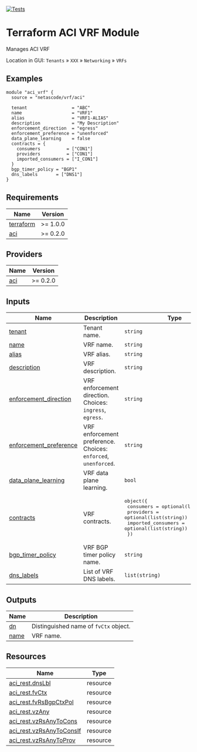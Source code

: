 <!-- BEGIN_TF_DOCS -->
[![Tests](https://github.com/netascode/terraform-aci-vrf/actions/workflows/test.yml/badge.svg)](https://github.com/netascode/terraform-aci-vrf/actions/workflows/test.yml)

# Terraform ACI VRF Module

Manages ACI VRF

Location in GUI:
`Tenants` » `XXX` » `Networking` » `VRFs`

## Examples

```hcl
module "aci_vrf" {
  source = "netascode/vrf/aci"

  tenant                 = "ABC"
  name                   = "VRF1"
  alias                  = "VRF1-ALIAS"
  description            = "My Description"
  enforcement_direction  = "egress"
  enforcement_preference = "unenforced"
  data_plane_learning    = false
  contracts = {
    consumers          = ["CON1"]
    providers          = ["CON1"]
    imported_consumers = ["I_CON1"]
  }
  bgp_timer_policy = "BGP1"
  dns_labels       = ["DNS1"]
}

```

## Requirements

| Name | Version |
|------|---------|
| <a name="requirement_terraform"></a> [terraform](#requirement\_terraform) | >= 1.0.0 |
| <a name="requirement_aci"></a> [aci](#requirement\_aci) | >= 0.2.0 |

## Providers

| Name | Version |
|------|---------|
| <a name="provider_aci"></a> [aci](#provider\_aci) | >= 0.2.0 |

## Inputs

| Name | Description | Type | Default | Required |
|------|-------------|------|---------|:--------:|
| <a name="input_tenant"></a> [tenant](#input\_tenant) | Tenant name. | `string` | n/a | yes |
| <a name="input_name"></a> [name](#input\_name) | VRF name. | `string` | n/a | yes |
| <a name="input_alias"></a> [alias](#input\_alias) | VRF alias. | `string` | `""` | no |
| <a name="input_description"></a> [description](#input\_description) | VRF description. | `string` | `""` | no |
| <a name="input_enforcement_direction"></a> [enforcement\_direction](#input\_enforcement\_direction) | VRF enforcement direction. Choices: `ingress`, `egress`. | `string` | `"ingress"` | no |
| <a name="input_enforcement_preference"></a> [enforcement\_preference](#input\_enforcement\_preference) | VRF enforcement preference. Choices: `enforced`, `unenforced`. | `string` | `"enforced"` | no |
| <a name="input_data_plane_learning"></a> [data\_plane\_learning](#input\_data\_plane\_learning) | VRF data plane learning. | `bool` | `true` | no |
| <a name="input_contracts"></a> [contracts](#input\_contracts) | VRF contracts. | <pre>object({<br>    consumers          = optional(list(string))<br>    providers          = optional(list(string))<br>    imported_consumers = optional(list(string))<br>  })</pre> | `{}` | no |
| <a name="input_bgp_timer_policy"></a> [bgp\_timer\_policy](#input\_bgp\_timer\_policy) | VRF BGP timer policy name. | `string` | `""` | no |
| <a name="input_dns_labels"></a> [dns\_labels](#input\_dns\_labels) | List of VRF DNS labels. | `list(string)` | `[]` | no |

## Outputs

| Name | Description |
|------|-------------|
| <a name="output_dn"></a> [dn](#output\_dn) | Distinguished name of `fvCtx` object. |
| <a name="output_name"></a> [name](#output\_name) | VRF name. |

## Resources

| Name | Type |
|------|------|
| [aci_rest.dnsLbl](https://registry.terraform.io/providers/netascode/aci/latest/docs/resources/rest) | resource |
| [aci_rest.fvCtx](https://registry.terraform.io/providers/netascode/aci/latest/docs/resources/rest) | resource |
| [aci_rest.fvRsBgpCtxPol](https://registry.terraform.io/providers/netascode/aci/latest/docs/resources/rest) | resource |
| [aci_rest.vzAny](https://registry.terraform.io/providers/netascode/aci/latest/docs/resources/rest) | resource |
| [aci_rest.vzRsAnyToCons](https://registry.terraform.io/providers/netascode/aci/latest/docs/resources/rest) | resource |
| [aci_rest.vzRsAnyToConsIf](https://registry.terraform.io/providers/netascode/aci/latest/docs/resources/rest) | resource |
| [aci_rest.vzRsAnyToProv](https://registry.terraform.io/providers/netascode/aci/latest/docs/resources/rest) | resource |
<!-- END_TF_DOCS -->